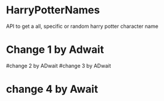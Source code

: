 # HarryPotterNames
API to get a all, specific or random harry potter character name


# Change 1 by Adwait
#change 2  by ADwait
#change 3 by ADwait
# change 4 by Await

